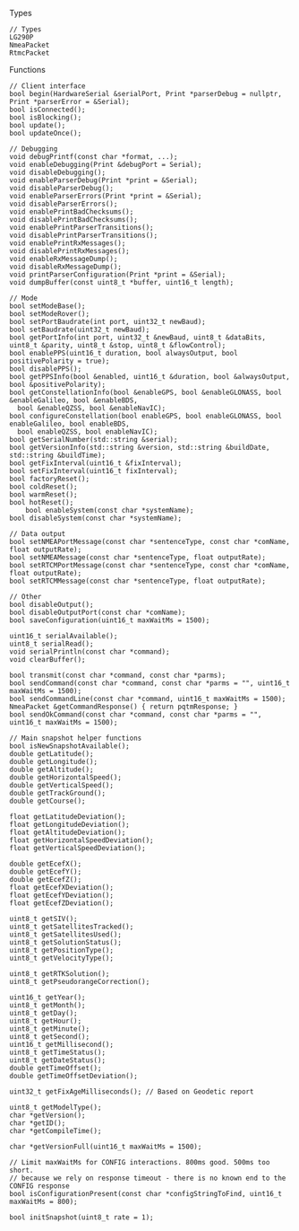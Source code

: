 Types

    // Types
    LG290P
    NmeaPacket
    RtmcPacket

Functions

    // Client interface
    bool begin(HardwareSerial &serialPort, Print *parserDebug = nullptr, Print *parserError = &Serial);
    bool isConnected();
    bool isBlocking();
    bool update();
    bool updateOnce();

    // Debugging
    void debugPrintf(const char *format, ...);
    void enableDebugging(Print &debugPort = Serial);
    void disableDebugging();
    void enableParserDebug(Print *print = &Serial);
    void disableParserDebug();
    void enableParserErrors(Print *print = &Serial);
    void disableParserErrors();
    void enablePrintBadChecksums();
    void disablePrintBadChecksums();
    void enablePrintParserTransitions();
    void disablePrintParserTransitions();
    void enablePrintRxMessages();
    void disablePrintRxMessages();
    void enableRxMessageDump();
    void disableRxMessageDump();
    void printParserConfiguration(Print *print = &Serial);
    void dumpBuffer(const uint8_t *buffer, uint16_t length);

    // Mode
    bool setModeBase();
    bool setModeRover();
    bool setPortBaudrate(int port, uint32_t newBaud);
    bool setBaudrate(uint32_t newBaud);
    bool getPortInfo(int port, uint32_t &newBaud, uint8_t &dataBits, uint8_t &parity, uint8_t &stop, uint8_t &flowControl);
    bool enablePPS(uint16_t duration, bool alwaysOutput, bool positivePolarity = true);
    bool disablePPS();
    bool getPPSInfo(bool &enabled, uint16_t &duration, bool &alwaysOutput, bool &positivePolarity);
    bool getConstellationInfo(bool &enableGPS, bool &enableGLONASS, bool &enableGalileo, bool &enableBDS,
      bool &enableQZSS, bool &enableNavIC);
    bool configureConstellation(bool enableGPS, bool enableGLONASS, bool enableGalileo, bool enableBDS,
      bool enableQZSS, bool enableNavIC);
    bool getSerialNumber(std::string &serial);
    bool getVersionInfo(std::string &version, std::string &buildDate, std::string &buildTime);
    bool getFixInterval(uint16_t &fixInterval);
    bool setFixInterval(uint16_t fixInterval);
    bool factoryReset();
    bool coldReset();
    bool warmReset();
    bool hotReset();
        bool enableSystem(const char *systemName);
    bool disableSystem(const char *systemName);

    // Data output
    bool setNMEAPortMessage(const char *sentenceType, const char *comName, float outputRate);
    bool setNMEAMessage(const char *sentenceType, float outputRate);
    bool setRTCMPortMessage(const char *sentenceType, const char *comName, float outputRate);
    bool setRTCMMessage(const char *sentenceType, float outputRate);

    // Other
    bool disableOutput();
    bool disableOutputPort(const char *comName);
    bool saveConfiguration(uint16_t maxWaitMs = 1500);

    uint16_t serialAvailable();
    uint8_t serialRead();
    void serialPrintln(const char *command);
    void clearBuffer();

    bool transmit(const char *command, const char *parms);
    bool sendCommand(const char *command, const char *parms = "", uint16_t maxWaitMs = 1500);
    bool sendCommandLine(const char *command, uint16_t maxWaitMs = 1500);
    NmeaPacket &getCommandResponse() { return pqtmResponse; }
    bool sendOkCommand(const char *command, const char *parms = "", uint16_t maxWaitMs = 1500);

    // Main snapshot helper functions
    bool isNewSnapshotAvailable(); 
    double getLatitude();
    double getLongitude();
    double getAltitude();
    double getHorizontalSpeed();
    double getVerticalSpeed();
    double getTrackGround();
    double getCourse();

    float getLatitudeDeviation();
    float getLongitudeDeviation();
    float getAltitudeDeviation();
    float getHorizontalSpeedDeviation();
    float getVerticalSpeedDeviation();

    double getEcefX();
    double getEcefY();
    double getEcefZ();
    float getEcefXDeviation();
    float getEcefYDeviation();
    float getEcefZDeviation();

    uint8_t getSIV();
    uint8_t getSatellitesTracked();
    uint8_t getSatellitesUsed();
    uint8_t getSolutionStatus();
    uint8_t getPositionType();
    uint8_t getVelocityType();

    uint8_t getRTKSolution();
    uint8_t getPseudorangeCorrection();

    uint16_t getYear();
    uint8_t getMonth();
    uint8_t getDay();
    uint8_t getHour();
    uint8_t getMinute();
    uint8_t getSecond();
    uint16_t getMillisecond();
    uint8_t getTimeStatus();
    uint8_t getDateStatus();
    double getTimeOffset();
    double getTimeOffsetDeviation();

    uint32_t getFixAgeMilliseconds(); // Based on Geodetic report

    uint8_t getModelType();
    char *getVersion();
    char *getID();
    char *getCompileTime();

    char *getVersionFull(uint16_t maxWaitMs = 1500);

    // Limit maxWaitMs for CONFIG interactions. 800ms good. 500ms too short.
    // because we rely on response timeout - there is no known end to the CONFIG response
    bool isConfigurationPresent(const char *configStringToFind, uint16_t maxWaitMs = 800);

    bool initSnapshot(uint8_t rate = 1);
